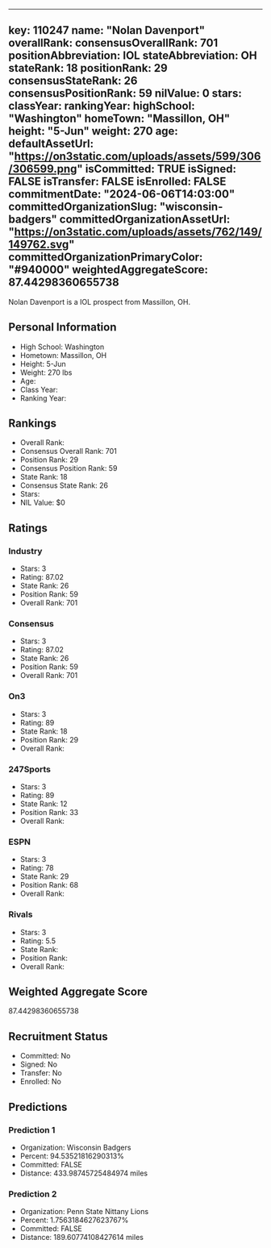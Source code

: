 ---
  key: 110247
  name: "Nolan Davenport"
  overallRank: 
  consensusOverallRank: 701
  positionAbbreviation: IOL
  stateAbbreviation: OH
  stateRank: 18
  positionRank: 29
  consensusStateRank: 26
  consensusPositionRank: 59
  nilValue: 0
  stars: 
  classYear: 
  rankingYear: 
  highSchool: "Washington"
  homeTown: "Massillon, OH"
  height: "5-Jun"
  weight: 270
  age: 
  defaultAssetUrl: "https://on3static.com/uploads/assets/599/306/306599.png"
  isCommitted: TRUE
  isSigned: FALSE
  isTransfer: FALSE
  isEnrolled: FALSE
  commitmentDate: "2024-06-06T14:03:00"
  committedOrganizationSlug: "wisconsin-badgers"
  committedOrganizationAssetUrl: "https://on3static.com/uploads/assets/762/149/149762.svg"
  committedOrganizationPrimaryColor: "#940000"
  weightedAggregateScore: 87.44298360655738
  ---
  
  Nolan Davenport is a IOL prospect from Massillon, OH.
  
  ## Personal Information
  - High School: Washington
  - Hometown: Massillon, OH
  - Height: 5-Jun
  - Weight: 270 lbs
  - Age: 
  - Class Year: 
  - Ranking Year: 
  
  ## Rankings
  - Overall Rank: 
  - Consensus Overall Rank: 701
  - Position Rank: 29
  - Consensus Position Rank: 59
  - State Rank: 18
  - Consensus State Rank: 26
  - Stars: 
  - NIL Value: $0
  
  ## Ratings
  
  ### Industry
  - Stars: 3
  - Rating: 87.02
  - State Rank: 26
  - Position Rank: 59
  - Overall Rank: 701
  
  ### Consensus
  - Stars: 3
  - Rating: 87.02
  - State Rank: 26
  - Position Rank: 59
  - Overall Rank: 701
  
  ### On3
  - Stars: 3
  - Rating: 89
  - State Rank: 18
  - Position Rank: 29
  - Overall Rank: 
  
  ### 247Sports
  - Stars: 3
  - Rating: 89
  - State Rank: 12
  - Position Rank: 33
  - Overall Rank: 
  
  ### ESPN
  - Stars: 3
  - Rating: 78
  - State Rank: 29
  - Position Rank: 68
  - Overall Rank: 
  
  ### Rivals
  - Stars: 3
  - Rating: 5.5
  - State Rank: 
  - Position Rank: 
  - Overall Rank: 
  
  ## Weighted Aggregate Score
  87.44298360655738
  
  ## Recruitment Status
  - Committed: No
  - Signed: No
  - Transfer: No
  - Enrolled: No
  
  
  
  ## Predictions
  
  ### Prediction 1
  - Organization: Wisconsin Badgers
  - Percent: 94.53521816290313%
  - Committed: FALSE
  - Distance: 433.98745725484974 miles
  
  ### Prediction 2
  - Organization: Penn State Nittany Lions
  - Percent: 1.7563184627623767%
  - Committed: FALSE
  - Distance: 189.60774108427614 miles
  
